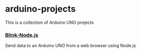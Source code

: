 # arduino-projects
This is a collection of Arduino UNO projects

### [Blink-Node.js](../master/node-js)
Send data to an Arduino UNO from a web browser using Node.js

